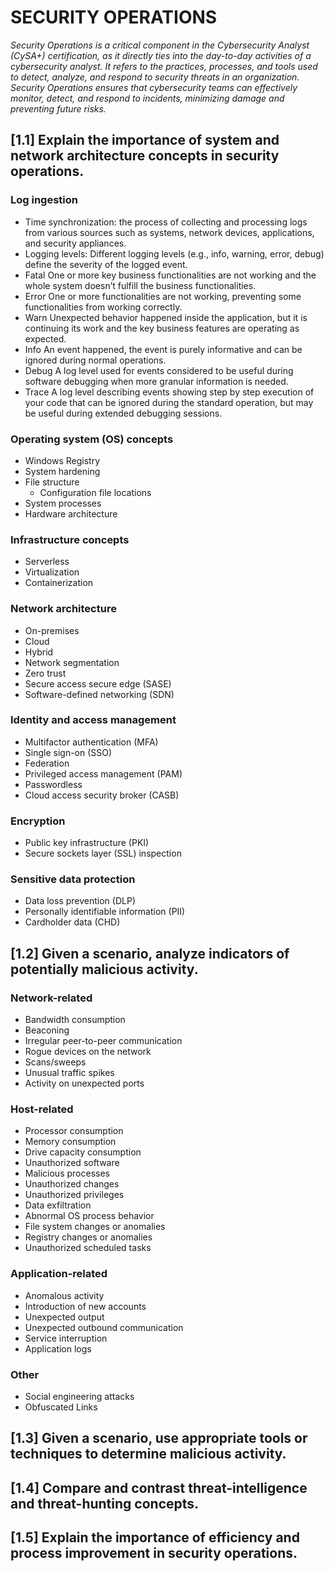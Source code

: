 # SECURITY OPERATIONS
*Security Operations is a critical component in the Cybersecurity Analyst (CySA+) certification, as it directly ties into the day-to-day activities of a cybersecurity analyst. It refers to the practices, processes, and tools used to detect, analyze, and respond to security threats in an organization. Security Operations ensures that cybersecurity teams can effectively monitor, detect, and respond to incidents, minimizing damage and preventing future risks.*

## [1.1] Explain the importance of system and network architecture concepts in security operations.
### Log ingestion 
  - Time synchronization: the process of collecting and processing logs from various sources such as systems, network devices, applications, and security appliances. 
  - Logging levels: Different logging levels (e.g., info, warning, error, debug) define the severity of the logged event.
  - Fatal	One or more key business functionalities are not working and the whole system doesn’t fulfill the business functionalities.
  - Error	One or more functionalities are not working, preventing some functionalities from working correctly.
  - Warn	Unexpected behavior happened inside the application, but it is continuing its work and the key business features are operating as expected.
  - Info	An event happened, the event is purely informative and can be ignored during normal operations.
  - Debug	A log level used for events considered to be useful during software debugging when more granular information is needed.
  - Trace	A log level describing events showing step by step execution of your code that can be ignored during the standard operation, but may be useful during extended debugging sessions.


### Operating system (OS) concepts
  - Windows Registry
  - System hardening
  - File structure
    - Configuration file locations
  - System processes
  - Hardware architecture

### Infrastructure concepts
  - Serverless
  - Virtualization
  - Containerization

### Network architecture
  - On-premises
  - Cloud
  - Hybrid
  - Network segmentation
  - Zero trust
  - Secure access secure edge (SASE)
  - Software-defined networking (SDN)

 ### Identity and access management
  - Multifactor authentication (MFA)
  - Single sign-on (SSO)
  - Federation
  - Privileged access management (PAM)
  - Passwordless
  - Cloud access security broker (CASB)

 ### Encryption
  - Public key infrastructure (PKI)
  - Secure sockets layer (SSL) inspection

### Sensitive data protection
  - Data loss prevention (DLP)
  - Personally identifiable information (PII)
  - Cardholder data (CHD)

## [1.2] Given a scenario, analyze indicators of potentially malicious activity.
### Network-related
  - Bandwidth consumption
  - Beaconing
  - Irregular peer-to-peer communication
  - Rogue devices on the network
  - Scans/sweeps
  - Unusual traffic spikes
  - Activity on unexpected ports

### Host-related
  - Processor consumption
  - Memory consumption
  - Drive capacity consumption
  - Unauthorized software
  - Malicious processes
  - Unauthorized changes
  - Unauthorized privileges
  - Data exfiltration
  - Abnormal OS process behavior
  - File system changes or anomalies
  - Registry changes or anomalies
  - Unauthorized scheduled tasks

### Application-related
  - Anomalous activity
  - Introduction of new accounts
  - Unexpected output
  - Unexpected outbound communication
  - Service interruption
  - Application logs

### Other
  - Social engineering attacks
  - Obfuscated Links 

## [1.3] Given a scenario, use appropriate tools or techniques to determine malicious activity.

## [1.4] Compare and contrast threat-intelligence and threat-hunting concepts.

## [1.5] Explain the importance of efficiency and process improvement in security operations.

